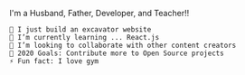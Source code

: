 I'm a Husband, Father, Developer, and Teacher!!

    🔭 I just build an excavator website
    🌱 I’m currently learning ... React.js
    👯 I’m looking to collaborate with other content creators
    🥅 2020 Goals: Contribute more to Open Source projects
    ⚡ Fun fact: I love gym


